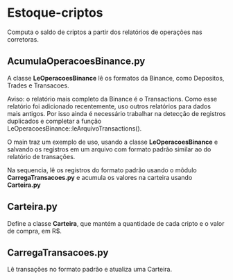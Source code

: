 # Estoque-criptos
Computa o saldo de criptos a partir dos relatórios de operações nas corretoras.

## AcumulaOperacoesBinance.py
A classe **LeOperacoesBinance** lê os formatos da Binance, como Depositos, Trades e Transacoes. <br>

Aviso: o relatório mais completo da Binance é o Transactions. Como esse relatório foi adicionado recentemente, uso outros relatórios para dados mais antigos. Por isso ainda é necessário trabalhar na detecção de registros duplicados e completar a função LeOperacoesBinance::leArquivoTransactions().

O main traz um exemplo de uso, usando a classe **LeOperacoesBinance** e salvando os registros em um arquivo com formato padrão similar ao do relatório de transações.

Na sequencia, lê os registros do formato padrão usando o mõdulo **CarregaTransacoes.py**  e acumula os valores na carteira usando **Carteira.py**

## Carteira.py
Define a classe **Carteira**, que mantém a quantidade de cada cripto e o valor de compra, em R$.

## CarregaTransacoes.py
Lê transações no formato padrão e atualiza uma Carteira.
